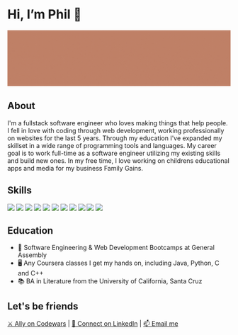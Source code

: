 <html>
<head>
</head>
<body>
  <h1>Hi, I’m Phil 👋 </h1>
  <img src="/banner.gif" alt="Image that reads "Phil Garbrecht, Full-Stack Software Engineer">         
  <h2>About</h2>      
  <p>I'm a fullstack software engineer who loves making things that help people. I fell in love with coding through web development, working professionally on websites for the last 5 years. Through my education I've expanded my skillset in a wide range of programming tools and languages. My career goal is to work full-time as a software engineer utilizing my existing skills and build new ones. In my free time, I love working on childrens educational apps and media for my business Family Gains.</p>                                                                                    
  <h2>Skills</h2>
  <img src="https://cdn.jsdelivr.net/gh/devicons/devicon/icons/html5/html5-plain-wordmark.svg" /> <img src="https://cdn.jsdelivr.net/gh/devicons/devicon/icons/css3/css3-plain-wordmark.svg" /> <img src="https://cdn.jsdelivr.net/gh/devicons/devicon/icons/javascript/javascript-plain.svg" /> <img src="https://cdn.jsdelivr.net/gh/devicons/devicon/icons/java/java-plain-wordmark.svg" /> <img src="https://cdn.jsdelivr.net/gh/devicons/devicon/icons/python/python-plain-wordmark.svg" /> <img src="https://cdn.jsdelivr.net/gh/devicons/devicon/icons/c/c-plain.svg" /> <img src="https://cdn.jsdelivr.net/gh/devicons/devicon/icons/cplusplus/cplusplus-plain.svg" /> <img src="https://cdn.jsdelivr.net/gh/devicons/devicon/icons/mongodb/mongodb-plain-wordmark.svg" /> <img src="https://cdn.jsdelivr.net/gh/devicons/devicon/icons/express/express-original-wordmark.svg" /> <img src="https://cdn.jsdelivr.net/gh/devicons/devicon/icons/react/react-original-wordmark.svg" /> <img src="https://cdn.jsdelivr.net/gh/devicons/devicon/icons/react/react-original-wordmark.svg" />
                                                                                      
  <h2>Education</h2>                                                                                                                 
  <ul>
<li>🥾 Software Engineering & Web Development Bootcamps at General Assembly</li>
<li>🖥️ Any Coursera classes I get my hands on, including Java, Python, C and C++</li>
<li>📚 BA in Literature from the University of California, Santa Cruz</li>
  </ul>
  <h2>Let's be friends</h2> 
  <a href = "https://www.codewars.com/users/pgarbrecht">⚔️ Ally on Codewars</a> | <a href = "https://www.linkedin.com/in/philgarbrecht/">🔗 Connect on LinkedIn</a> | <a href = "mailto: philgarbrecht@gmail.com">📫 Email me</a>                                                                                                                                                           
  </body>
</html>
